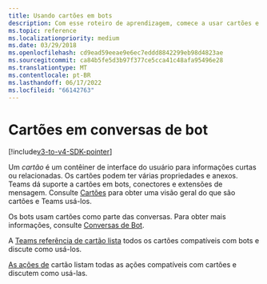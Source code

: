 ```yaml
---
title: Usando cartões em bots
description: Com esse roteiro de aprendizagem, comece a usar cartões e como eles são usados em mensagens de bot no Microsoft Teams.
ms.topic: reference
ms.localizationpriority: medium
ms.date: 03/29/2018
ms.openlocfilehash: cd9ead59eeae9e6ec7eddd8842299eb98d4823ae
ms.sourcegitcommit: ca84b5fe5d3b97f377ce5cca41c48afa95496e28
ms.translationtype: MT
ms.contentlocale: pt-BR
ms.lasthandoff: 06/17/2022
ms.locfileid: "66142763"
---
```

# <a name="cards-in-bot-conversations"></a>Cartões em conversas de bot

[!include[v3-to-v4-SDK-pointer](~/includes/v3-to-v4-pointer-bots.md)]

Um *cartão* é um contêiner de interface do usuário para informações curtas ou relacionadas. Os cartões podem ter várias propriedades e anexos. Teams dá suporte a cartões em bots, conectores e extensões de mensagem. Consulte [Cartões](~/task-modules-and-cards/what-are-cards.md) para obter uma visão geral do que são cartões e Teams usá-los.

Os bots usam cartões como parte das conversas. Para obter mais informações, consulte [Conversas de Bot](~/resources/bot-v3/bot-conversations/bots-conversations.md).

A [Teams referência de cartão lista](~/task-modules-and-cards/cards/cards-reference.md) todos os cartões compatíveis com bots e discute como usá-los.

[As ações de](~/task-modules-and-cards/cards/cards-actions.md) cartão listam todas as ações compatíveis com cartões e discutem como usá-las.
